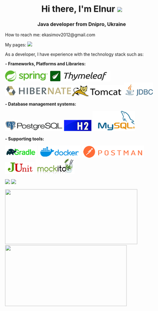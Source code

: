 <h1 align="center">Hi there, I'm Elnur 
<img src="https://github.com/blackcater/blackcater/raw/main/images/Hi.gif" height="32"/></h1>
<h3 align="center">Java developer from Dnipro, Ukraine</h3>
<p>How to reach me: ekasimov2012@gmail.com</p>
<p>My pages: <a href="https://www.linkedin.com/in/elnur-kasimov/"><img src="https://img.shields.io/badge/LinkedIn-0077B5?style=for-the-badge&logo=linkedin&logoColor=white"></a></p>
<p>As a developer, I have experience with the technology stack such as:</p>
<p><b> - Frameworks, Platforms and Libraries:</b></p>

![Spring](https://github.com/ElnurKasimov/Logos/raw/main/Spring.png)![Thymeleaf](https://github.com/ElnurKasimov/Logos/raw/main/thymeleaf.png)![Hibernate](https://github.com/ElnurKasimov/Logos/raw/main/Hibernate.png)![Tomcat](https://github.com/ElnurKasimov/Logos/raw/main/Tomcat.png)![JDBC](https://github.com/ElnurKasimov/Logos/raw/main/JDBC.png) 
<p><b> - Database management systems:</b></p>

![PostgreSQL](https://github.com/ElnurKasimov/Logos/raw/main/PostgreSQL.png) ![H2](https://github.com/ElnurKasimov/Logos/raw/main/h2.png) ![MySQL](https://github.com/ElnurKasimov/Logos/raw/main/MySQL.png)
<p><b> - Supporting tools:</b></p>

![Gradle](https://github.com/ElnurKasimov/Logos/raw/main/Gradle.png) ![Docker](https://github.com/ElnurKasimov/Logos/raw/main/docker.png) ![Postman](https://github.com/ElnurKasimov/Logos/raw/main/Postman.png) ![JUnit](https://github.com/ElnurKasimov/Logos/raw/main/JUnit.png) ![Mockito](https://github.com/ElnurKasimov/Logos/raw/main/Mockito.png) 

<p align='left'>
   <a href="https://github-readme-stats-git-masterrstaa-rickstaa.vercel.app/api?username=ElnurKasimov&show_icons=true&count_private=true">
       <img height=180 src="https://github-readme-stats-git-masterrstaa-rickstaa.vercel.app/api?username=ElnurKasimov&show_icons=true&count_private=true"/></a>
   <a href="https://github-readme-stats.vercel.app/api/top-langs/?username=ElnurKasimov&layout=compact">
       <img height=180 src="https://github-readme-stats.vercel.app/api/top-langs/?username=ElnurKasimov&layout=compact"/></a>
</p>
<p align='left'>
   <a href="https://github.r2v.ch/codewars?user=Elnur_Dnepr&stroke=%23E5E4E2&theme=light">
       <img height=180 width=435 src="https://github.r2v.ch/codewars?user=Elnur_Dnepr&stroke=%23E5E4E2&theme=light"/></a>
   <a href="[![Leetcode Stats](https://leetcard.jacoblin.cool/ElnurKasimovDnipro)](https://leetcode.com/u/ElnurKasimovDnipro/)">
       <img height=200 width=400 src="https://leetcard.jacoblin.cool/ElnurKasimovDnipro"/></a> 
</p>
